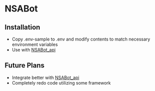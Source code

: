 # NSABot

## Installation
* Copy .env-sample to .env and modify contents to match necessary environment variables
* Use with [NSABot_api](https://github.com/MillerJL/NSABot_api)

## Future Plans
* Integrate better with [NSABot_api](https://github.com/MillerJL/NSABot_api)
* Completely redo code utilizing some framework
